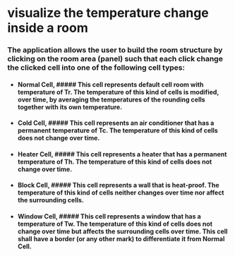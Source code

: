 # visualize the temperature change inside a room

### The application allows the user to build the room structure by clicking on the room area (panel) such that each click change the clicked cell into one of the following cell types: 

* #### Normal Cell, ##### This cell represents default cell room with temperature of Tr. The temperature of this kind of cells is modified, over time, by averaging the temperatures of the rounding cells together with its own temperature. 

* #### Cold Cell, ##### This cell represents an air conditioner that has a permanent temperature of Tc. The temperature of this kind of cells does not change over time. 

* #### Heater Cell, ##### This cell represents a heater that has a permanent temperature of Th. The temperature of this kind of cells does not change over time. 

* #### Block Cell, ##### This cell represents a wall that is heat-proof. The temperature of this kind of cells neither changes over time nor affect the surrounding cells.

* #### Window Cell, ##### This cell represents a window that has a temperature of Tw. The temperature of this kind of cells does not change over time but affects the surrounding cells over time. This cell shall have a border (or any other mark) to differentiate it from Normal Cell.



